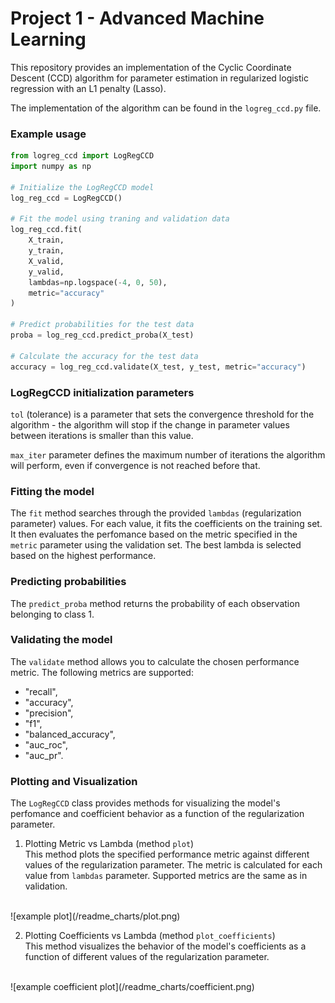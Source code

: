 # Project 1 - Advanced Machine Learning

This repository provides an implementation of the Cyclic Coordinate Descent (CCD) algorithm for parameter estimation in regularized logistic regression with an L1 penalty (Lasso).

The implementation of the algorithm can be found in the `logreg_ccd.py` file.

### Example usage
```python
from logreg_ccd import LogRegCCD
import numpy as np

# Initialize the LogRegCCD model
log_reg_ccd = LogRegCCD()

# Fit the model using traning and validation data
log_reg_ccd.fit(
    X_train,
    y_train,
    X_valid,
    y_valid,
    lambdas=np.logspace(-4, 0, 50),
    metric="accuracy"
)

# Predict probabilities for the test data
proba = log_reg_ccd.predict_proba(X_test)

# Calculate the accuracy for the test data
accuracy = log_reg_ccd.validate(X_test, y_test, metric="accuracy")
```

### LogRegCCD initialization parameters

`tol` (tolerance) is a parameter that sets the convergence threshold for the algorithm - the algorithm will stop if the change in parameter values between iterations is smaller than this value.

`max_iter` parameter defines the maximum number of iterations the algorithm will perform, even if convergence is not reached before that.

### Fitting the model

The `fit` method searches through the provided `lambdas` (regularization parameter) values. For each value, it fits the coefficients on the training set. It then evaluates the perfomance based on the metric specified in the `metric` parameter using the validation set. The best lambda is selected based on the highest performance.

### Predicting probabilities

The `predict_proba` method returns the probability of each observation belonging to class 1.

### Validating the model

The `validate` method allows you to calculate the chosen performance metric. The following metrics are supported:

- "recall",
- "accuracy",
- "precision",
- "f1",
- "balanced_accuracy",
- "auc_roc",
- "auc_pr".

### Plotting and Visualization

The `LogRegCCD` class provides methods for visualizing the model's perfomance and coefficient behavior as a function of the regularization parameter.

1. Plotting Metric vs Lambda (method `plot`) <br>
This method plots the specified performance metric against different values of the regularization parameter. The metric is calculated for each value from `lambdas` parameter. Supported metrics are the same as in validation.
<br>
![example plot](/readme_charts/plot.png)

2. Plotting Coefficients vs Lambda (method `plot_coefficients`) <br>
This method visualizes the behavior of the model's coefficients as a function of different values of the regularization parameter.
<br>
![example coefficient plot](/readme_charts/coefficient.png)
